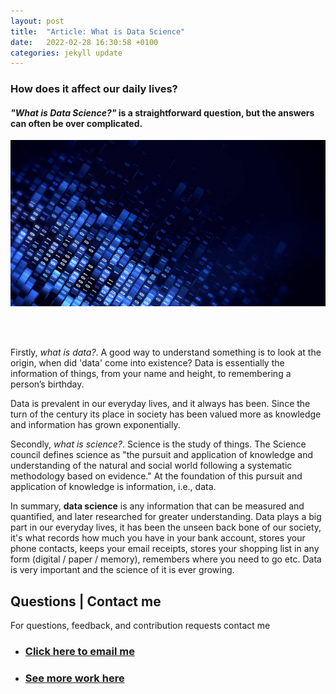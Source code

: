 ```yaml
---
layout: post
title:  "Article: What is Data Science"
date:   2022-02-28 16:30:58 +0100
categories: jekyll update
---
```

<!-- ## **What is Data Science** -->
### How does it affect our daily lives? 

#### *"What is Data Science?"* is a straightforward question, but the answers can often be over complicated. 

<!-- <img src="{{ site.baseurl }}/images/data1.jpg"/> -->
![Alt text for broken image link](images/data1.jpg)

<br>
<br>

Firstly, *what is data?*. A good way to understand something is to look at the origin, when did 'data' come into existence? 
Data is essentially the information of things, from your name and height, to remembering a person’s birthday.  
 
Data is prevalent in our everyday lives, and it always has been. Since the turn of the century its place in society has been valued more as knowledge and information has grown exponentially.

Secondly, *what is science?*. Science is the study of things. The Science council defines science as "the pursuit and application of knowledge and understanding of the natural and social world following a systematic methodology based on evidence." At the foundation of this pursuit and application of knowledge is information, i.e., data. 

In summary, **data science** is any information that can be measured and quantified, and later researched for greater understanding. Data plays a big part in our everyday lives, it has been the unseen back bone of our society, it's what records how much you have in your bank account, stores your phone contacts, keeps your email receipts, stores your shopping list in any form (digital / paper / memory), remembers where you need to go etc. Data is very important and the science of it is ever growing. 

## Questions | Contact me 
For questions, feedback, and contribution requests contact me
* ### [Click here to email me](mailto:contactmattithyahu@gmail.com) 
* ### [See more work here](https://mattithyahudata.github.io/)

[jekyll-docs]: https://jekyllrb.com/docs/home
[jekyll-gh]:   https://github.com/jekyll/jekyll
[jekyll-talk]: https://talk.jekyllrb.com/
